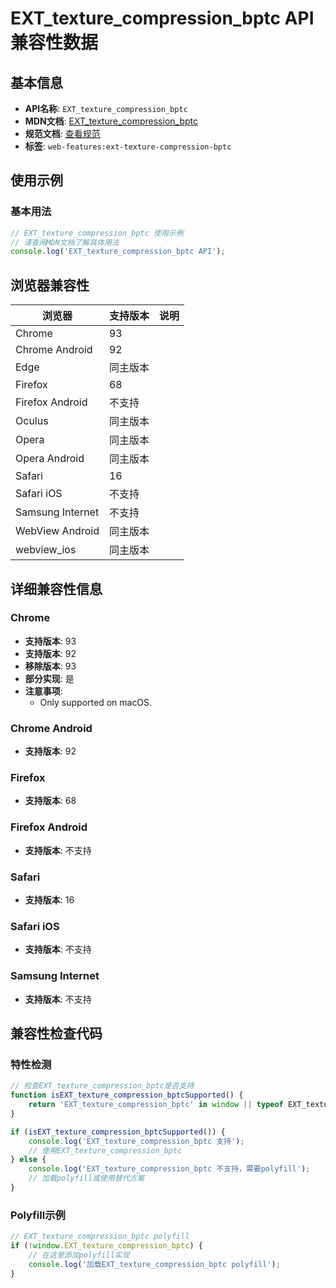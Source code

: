 # EXT_texture_compression_bptc API 兼容性数据

## 基本信息

- **API名称**: `EXT_texture_compression_bptc`
- **MDN文档**: [EXT_texture_compression_bptc](https://developer.mozilla.org/docs/Web/API/EXT_texture_compression_bptc)
- **规范文档**: [查看规范](https://registry.khronos.org/webgl/extensions/EXT_texture_compression_bptc/)
- **标签**: `web-features:ext-texture-compression-bptc`

## 使用示例

### 基本用法

```javascript
// EXT_texture_compression_bptc 使用示例
// 请查阅MDN文档了解具体用法
console.log('EXT_texture_compression_bptc API');
```

## 浏览器兼容性

| 浏览器 | 支持版本 | 说明 |
|--------|----------|------|
| Chrome | 93 |  |
| Chrome Android | 92 |  |
| Edge | 同主版本 |  |
| Firefox | 68 |  |
| Firefox Android | 不支持 |  |
| Oculus | 同主版本 |  |
| Opera | 同主版本 |  |
| Opera Android | 同主版本 |  |
| Safari | 16 |  |
| Safari iOS | 不支持 |  |
| Samsung Internet | 不支持 |  |
| WebView Android | 同主版本 |  |
| webview_ios | 同主版本 |  |

## 详细兼容性信息

### Chrome

- **支持版本**: 93
- **支持版本**: 92
- **移除版本**: 93
- **部分实现**: 是
- **注意事项**:
  - Only supported on macOS.

### Chrome Android

- **支持版本**: 92

### Firefox

- **支持版本**: 68

### Firefox Android

- **支持版本**: 不支持

### Safari

- **支持版本**: 16

### Safari iOS

- **支持版本**: 不支持

### Samsung Internet

- **支持版本**: 不支持

## 兼容性检查代码

### 特性检测

```javascript
// 检查EXT_texture_compression_bptc是否支持
function isEXT_texture_compression_bptcSupported() {
    return 'EXT_texture_compression_bptc' in window || typeof EXT_texture_compression_bptc !== 'undefined';
}

if (isEXT_texture_compression_bptcSupported()) {
    console.log('EXT_texture_compression_bptc 支持');
    // 使用EXT_texture_compression_bptc
} else {
    console.log('EXT_texture_compression_bptc 不支持，需要polyfill');
    // 加载polyfill或使用替代方案
}
```

### Polyfill示例

```javascript
// EXT_texture_compression_bptc polyfill
if (!window.EXT_texture_compression_bptc) {
    // 在这里添加polyfill实现
    console.log('加载EXT_texture_compression_bptc polyfill');
}
```

